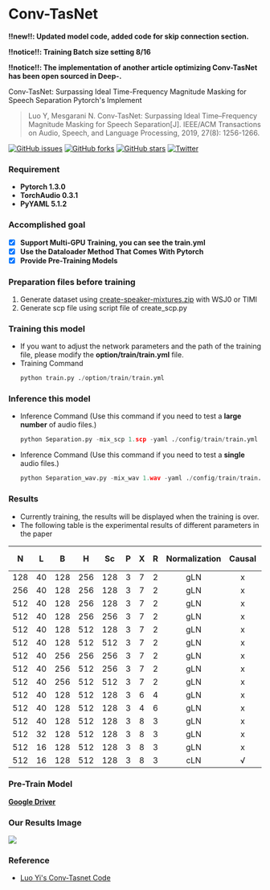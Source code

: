 # Conv-TasNet

**:bangbang:new:bangbang:: Updated model code, added code for skip connection section.**

**:bangbang:notice:bangbang:: Training Batch size setting 8/16**

**:bangbang:notice:bangbang:: The implementation of another article optimizing Conv-TasNet has been open sourced in Deep-[<Encoder-Decoder-Conv-TasNet>](https://github.com/JusperLee/Deep-Encoder-Decoder-Conv-TasNet).**

Conv-TasNet: Surpassing Ideal Time-Frequency Magnitude Masking for Speech Separation Pytorch's Implement
> Luo Y, Mesgarani N. Conv-TasNet: Surpassing Ideal Time–Frequency Magnitude Masking for Speech Separation[J]. IEEE/ACM Transactions on Audio, Speech, and Language Processing, 2019, 27(8): 1256-1266.

[![GitHub issues](https://img.shields.io/github/issues/JusperLee/Conv-TasNet)](https://github.com/JusperLee/Conv-TasNet/issues)  [![GitHub forks](https://img.shields.io/github/forks/JusperLee/Conv-TasNet)](https://github.com/JusperLee/Conv-TasNet/network) [![GitHub stars](https://img.shields.io/github/stars/JusperLee/Conv-TasNet)](https://github.com/JusperLee/Conv-TasNet/stargazers) [![Twitter](https://img.shields.io/twitter/url?style=social)](https://twitter.com/intent/tweet?text=Wow:&url=https%3A%2F%2Fgithub.com%2FJusperLee%2FConv-TasNet)

### Requirement
- **Pytorch 1.3.0**
- **TorchAudio 0.3.1**
- **PyYAML 5.1.2**

### Accomplished goal
- [x] **Support Multi-GPU Training, you can see the train.yml**
- [x] **Use the Dataloader Method That Comes With Pytorch**
- [x] **Provide Pre-Training Models**

### Preparation files before training
1. Generate dataset using [create-speaker-mixtures.zip](http://www.merl.com/demos/deep-clustering/create-speaker-mixtures.zip) with WSJ0 or TIMI
2. Generate scp file using script file of create_scp.py

### Training this model
- If you want to adjust the network parameters and the path of the training file, please modify the **option/train/train.yml** file.
- Training Command
   ```python
  python train.py ./option/train/train.yml
   ```

### Inference this model
- Inference Command (Use this command if you need to test a **large number** of audio files.)
   ```python
  python Separation.py -mix_scp 1.scp -yaml ./config/train/train.yml -model best.pt -gpuid [0,1,2,3,4,5,6,7] -save_path ./checkpoint
   ```
- Inference Command (Use this command if you need to test a **single** audio files.)

   ```python
  python Separation_wav.py -mix_wav 1.wav -yaml ./config/train/train.yml -model best.pt -gpuid [0,1,2,3,4,5,6,7] -save_path ./checkpoint
   ```
### Results
- Currently training, the results will be displayed when the training is over.
- The following table is the experimental results of different parameters in the paper

|  N | L  | B  | H  | Sc  | P  | X  | R  | Normalization  |Causal   |  Receptive field | Model Size|SI-SNRi  |  SDRi | 
| :------------: | :------------: | :------------: | :------------: | :------------: | :------------: | :------------: | :------------: | :------------: | :------------: | :------------: | :------------: | :------------: |  :------------: |
| 128  | 40  | 128  | 256  |128   | 3  | 7  | 2  | gLN  |  x | 1.28  |  1.5M | 13.0  | 13.3  |
|  256 |  40 |  128 |  256 |128|  3 | 7  |  2 |  gLN | x  |  1.28 | 1.5M  | 13.1  | 13.4  |
|  512 |  40 |  128 |  256 |128|  3 | 7  |  2 | gLN  |  x | 1.28  |  1.7M |  13.3 | 13.6  |
| 512  |  40 | 128  | 256  |256| 3  | 7  |  2 |  gLN | x  | 1.28  |  2.4M | 13.0  |  13.3 |
| 512  |  40 | 128  | 512  |128|  3 | 7  | 2  |   gLN|  x | 1.28  | 3.1M  | 13.3  | 13.6  |
|  512 | 40  |  128 | 512  |512| 3  | 7  | 2  |   gLN|  x |  1.28 | 6.2M  |  13.5 |  13.8 |
|  512 |  40 |  256 | 256  |256| 3  | 7  | 2  |  gLN |x   | 1.28  | 3.2M  | 13.0  | 13.3  |
|  512 |  40 |  256 |512|  256 | 3|  7 | 2  | gLN  |x   | 1.28  | 6.0M  | 13.4  |  13.7 |
| 512  |  40 |  256 |512|  512 |3|   7| 2  |  gLN | x  | 1.28  |  8.1M | 13.2  |  13.5 |
|  512 | 40  | 128  |512| 128  |3| 6  |  4 | gLN  |x   | 1.27  | 5.1M  |14.1   |  14.4 |
| 512  | 40  | 128  |512| 128  |3| 4 |  6 |  gLN |  x |  0.46 |  5.1M | 13.9  |  14.2 |
|512   | 40  | 128  |512|  128 |3|  8 |  3 | gLN  |  x |  3.83 |  5.1M | 14.5  |  14.8 |
|  512 | 32  |128|512|128|   3| 8  |  3 |  gLN |x  | 3.06  |  5.1M | 14.7  |  15.0 |
| 512  |  16 |128| 512  |128| 3  |   8|  3 | gLN  |  x | 1.53  | 5.1M  |**15.3**  | **15.6**  |
| 512  |  16 |128| 512  |128|  3 |  8 |  3 |cLN   |  √ |  1.53 | 5.1M  | 10.6  |  11.0 |

### Pre-Train Model

[**Google Driver**](https://drive.google.com/open?id=18xCr-N_Ashf9X9q0nxQSVZbDXDk2ONVQ)


### Our Results Image
![](https://github.com/JusperLee/Conv-TasNet/blob/master/conv_tasnet_loss.png)


### Reference

- [Luo Yi's Conv-Tasnet Code](https://github.com/naplab/Conv-TasNet)
